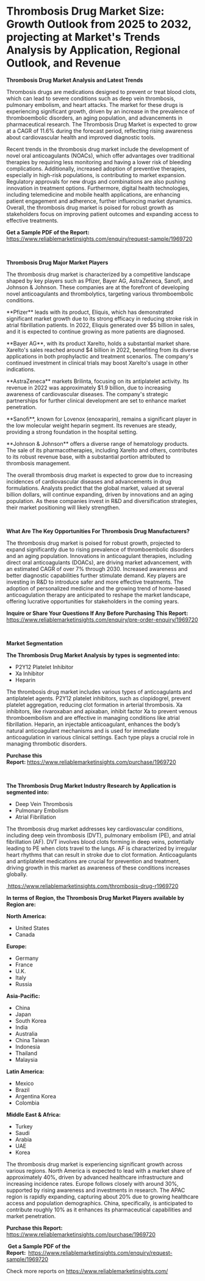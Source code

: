 <p><h1>Thrombosis Drug Market Size: Growth Outlook from 2025 to 2032, projecting at Market's Trends Analysis by Application, Regional Outlook, and Revenue</h1></p><p><strong>Thrombosis Drug Market Analysis and Latest Trends</strong></p>
<p><p>Thrombosis drugs are medications designed to prevent or treat blood clots, which can lead to severe conditions such as deep vein thrombosis, pulmonary embolism, and heart attacks. The market for these drugs is experiencing significant growth, driven by an increase in the prevalence of thromboembolic disorders, an aging population, and advancements in pharmaceutical research. The Thrombosis Drug Market is expected to grow at a CAGR of 11.6% during the forecast period, reflecting rising awareness about cardiovascular health and improved diagnostic tools.</p><p>Recent trends in the thrombosis drug market include the development of novel oral anticoagulants (NOACs), which offer advantages over traditional therapies by requiring less monitoring and having a lower risk of bleeding complications. Additionally, increased adoption of preventive therapies, especially in high-risk populations, is contributing to market expansion. Regulatory approvals for new drugs and combinations are also pushing innovation in treatment options. Furthermore, digital health technologies, including telemedicine and mobile health applications, are enhancing patient engagement and adherence, further influencing market dynamics. Overall, the thrombosis drug market is poised for robust growth as stakeholders focus on improving patient outcomes and expanding access to effective treatments.</p></p>
<p><strong>Get a Sample PDF of the Report:&nbsp;</strong> <a href="https://www.reliablemarketinsights.com/enquiry/request-sample/1969720?utm_campaign=3010&utm_medium=2&utm_source=Github&utm_content=ia&utm_term=08032025&utm_id=thrombosis-drug">https://www.reliablemarketinsights.com/enquiry/request-sample/1969720</a></p>
<p>&nbsp;</p>
<p><strong>Thrombosis Drug Major Market Players</strong></p>
<p><p>The thrombosis drug market is characterized by a competitive landscape shaped by key players such as Pfizer, Bayer AG, AstraZeneca, Sanofi, and Johnson & Johnson. These companies are at the forefront of developing novel anticoagulants and thrombolytics, targeting various thromboembolic conditions.</p><p>**Pfizer** leads with its product, Eliquis, which has demonstrated significant market growth due to its strong efficacy in reducing stroke risk in atrial fibrillation patients. In 2022, Eliquis generated over $5 billion in sales, and it is expected to continue growing as more patients are diagnosed.</p><p>**Bayer AG**, with its product Xarelto, holds a substantial market share. Xarelto's sales reached around $4 billion in 2022, benefiting from its diverse applications in both prophylactic and treatment scenarios. The company's continued investment in clinical trials may boost Xarelto's usage in other indications.</p><p>**AstraZeneca** markets Brilinta, focusing on its antiplatelet activity. Its revenue in 2022 was approximately $1.9 billion, due to increasing awareness of cardiovascular diseases. The company's strategic partnerships for further clinical development are set to enhance market penetration.</p><p>**Sanofi**, known for Lovenox (enoxaparin), remains a significant player in the low molecular weight heparin segment. Its revenues are steady, providing a strong foundation in the hospital setting.</p><p>**Johnson & Johnson** offers a diverse range of hematology products. The sale of its pharmacotherapies, including Xarelto and others, contributes to its robust revenue base, with a substantial portion attributed to thrombosis management.</p><p>The overall thrombosis drug market is expected to grow due to increasing incidences of cardiovascular diseases and advancements in drug formulations. Analysts predict that the global market, valued at several billion dollars, will continue expanding, driven by innovations and an aging population. As these companies invest in R&D and diversification strategies, their market positioning will likely strengthen.</p></p>
<p>&nbsp;</p>
<p><strong>What Are The Key Opportunities For Thrombosis Drug Manufacturers?</strong></p>
<p><p>The thrombosis drug market is poised for robust growth, projected to expand significantly due to rising prevalence of thromboembolic disorders and an aging population. Innovations in anticoagulant therapies, including direct oral anticoagulants (DOACs), are driving market advancement, with an estimated CAGR of over 7% through 2030. Increased awareness and better diagnostic capabilities further stimulate demand. Key players are investing in R&D to introduce safer and more effective treatments. The adoption of personalized medicine and the growing trend of home-based anticoagulation therapy are anticipated to reshape the market landscape, offering lucrative opportunities for stakeholders in the coming years.</p></p>
<p><strong>Inquire or Share Your Questions If Any Before Purchasing This Report:</strong> <a href="https://www.reliablemarketinsights.com/enquiry/pre-order-enquiry/1969720?utm_campaign=3010&utm_medium=2&utm_source=Github&utm_content=ia&utm_term=08032025&utm_id=thrombosis-drug">https://www.reliablemarketinsights.com/enquiry/pre-order-enquiry/1969720</a></p>
<p>&nbsp;</p>
<p><strong>Market Segmentation</strong></p>
<p><strong>The Thrombosis Drug Market Analysis by types is segmented into:</strong></p>
<p><ul><li>P2Y12 Platelet Inhibitor</li><li>Xa Inhibitor</li><li>Heparin</li></ul></p>
<p><p>The thrombosis drug market includes various types of anticoagulants and antiplatelet agents. P2Y12 platelet inhibitors, such as clopidogrel, prevent platelet aggregation, reducing clot formation in arterial thrombosis. Xa inhibitors, like rivaroxaban and apixaban, inhibit factor Xa to prevent venous thromboembolism and are effective in managing conditions like atrial fibrillation. Heparin, an injectable anticoagulant, enhances the body’s natural anticoagulant mechanisms and is used for immediate anticoagulation in various clinical settings. Each type plays a crucial role in managing thrombotic disorders.</p></p>
<p><strong>Purchase this Report:&nbsp;</strong><a href="https://www.reliablemarketinsights.com/purchase/1969720?utm_campaign=3010&utm_medium=2&utm_source=Github&utm_content=ia&utm_term=08032025&utm_id=thrombosis-drug">https://www.reliablemarketinsights.com/purchase/1969720</a></p>
<p>&nbsp;</p>
<p><strong>The Thrombosis Drug Market Industry Research by Application is segmented into:</strong></p>
<p><ul><li>Deep Vein Thrombosis</li><li>Pulmonary Embolism</li><li>Atrial Fibrillation</li></ul></p>
<p><p>The thrombosis drug market addresses key cardiovascular conditions, including deep vein thrombosis (DVT), pulmonary embolism (PE), and atrial fibrillation (AF). DVT involves blood clots forming in deep veins, potentially leading to PE when clots travel to the lungs. AF is characterized by irregular heart rhythms that can result in stroke due to clot formation. Anticoagulants and antiplatelet medications are crucial for prevention and treatment, driving growth in this market as awareness of these conditions increases globally.</p></p>
<p><a href="https://www.reliablemarketinsights.com/thrombosis-drug-r1969720?utm_campaign=3010&utm_medium=2&utm_source=Github&utm_content=ia&utm_term=08032025&utm_id=thrombosis-drug">&nbsp;https://www.reliablemarketinsights.com/thrombosis-drug-r1969720</a></p>
<p><strong>In terms of Region, the Thrombosis Drug Market Players available by Region are:</strong></p>
<p>
    <p> <strong> North America: </strong>
        <ul>
            <li>United States</li>
            <li>Canada</li>
        </ul>
        </p> 
    <p> <strong> Europe: </strong>
        <ul>
            <li>Germany</li>
            <li>France</li>
            <li>U.K.</li>
            <li>Italy</li>
            <li>Russia</li>
        </ul>
        </p> 
    <p> <strong> Asia-Pacific: </strong>
        <ul>
            <li>China</li>
            <li>Japan</li>
            <li>South Korea</li>
            <li>India</li>
            <li>Australia</li>
            <li>China Taiwan</li>
            <li>Indonesia</li>
            <li>Thailand</li>
            <li>Malaysia</li>
        </ul>
        </p> 
    <p> <strong> Latin America: </strong>
        <ul>
            <li>Mexico</li>
            <li>Brazil</li>
            <li>Argentina Korea</li>
            <li>Colombia</li>
        </ul>
        </p> 
    <p> <strong> Middle East & Africa: </strong>
        <ul>
            <li>Turkey</li>
            <li>Saudi</li>
            <li>Arabia</li>
            <li>UAE</li>
            <li>Korea</li>
        </ul>
    </p>
    </p>
<p><p>The thrombosis drug market is experiencing significant growth across various regions. North America is expected to lead with a market share of approximately 40%, driven by advanced healthcare infrastructure and increasing incidence rates. Europe follows closely with around 30%, supported by rising awareness and investments in research. The APAC region is rapidly expanding, capturing about 20% due to growing healthcare access and population demographics. China, specifically, is anticipated to contribute roughly 10% as it enhances its pharmaceutical capabilities and market penetration.</p></p>
<p><strong>Purchase this Report: </strong><a href="https://www.reliablemarketinsights.com/purchase/1969720?utm_campaign=3010&utm_medium=2&utm_source=Github&utm_content=ia&utm_term=08032025&utm_id=thrombosis-drug">https://www.reliablemarketinsights.com/purchase/1969720</a></p>
<p>&nbsp;<strong>Get a Sample PDF of the Report:&nbsp;&nbsp;</strong><a href="https://www.reliablemarketinsights.com/enquiry/request-sample/1969720?utm_campaign=3010&utm_medium=2&utm_source=Github&utm_content=ia&utm_term=08032025&utm_id=thrombosis-drug">https://www.reliablemarketinsights.com/enquiry/request-sample/1969720</a></p>
<p><strong></strong></p>
<p>Check more reports on <a href="https://www.reliablemarketinsights.com/?utm_campaign=3010&utm_medium=2&utm_source=Github&utm_content=ia&utm_term=08032025&utm_id=thrombosis-drug">https://www.reliablemarketinsights.com/</a></p>